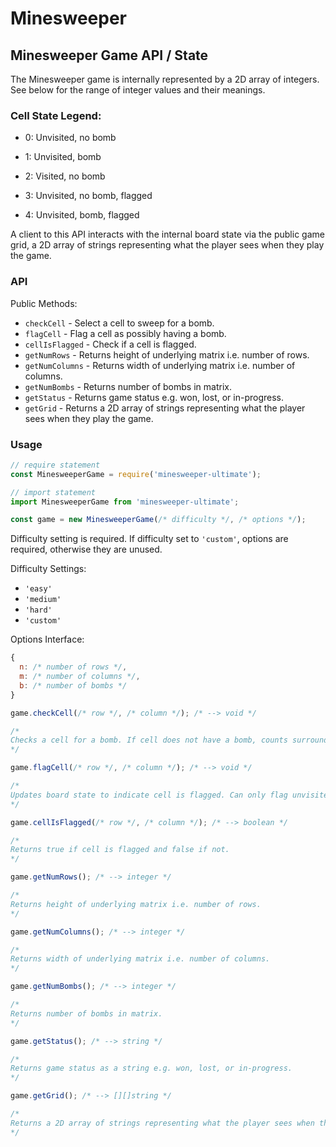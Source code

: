 # Minesweeper

## Minesweeper Game API / State

The Minesweeper game is internally represented by a 2D array of integers. See below for the range of integer values and their meanings.

### Cell State Legend:

- 0: Unvisited, no bomb

- 1: Unvisited, bomb

- 2: Visited, no bomb

- 3: Unvisited, no bomb, flagged

- 4: Unvisited, bomb, flagged

A client to this API interacts with the internal board state via the public game grid, a 2D array of strings representing what the player sees when they play the game.

### API

Public Methods:

- `checkCell` - Select a cell to sweep for a bomb.
- `flagCell` - Flag a cell as possibly having a bomb.
- `cellIsFlagged` - Check if a cell is flagged.
- `getNumRows` - Returns height of underlying matrix i.e. number of rows.
- `getNumColumns` - Returns width of underlying matrix i.e. number of columns.
- `getNumBombs` - Returns number of bombs in matrix.
- `getStatus` - Returns game status e.g. won, lost, or in-progress.
- `getGrid` - Returns a 2D array of strings representing what the player sees when they play the game.

### Usage

```javascript
// require statement
const MinesweeperGame = require('minesweeper-ultimate');

// import statement
import MinesweeperGame from 'minesweeper-ultimate';
```

```javascript
const game = new MinesweeperGame(/* difficulty */, /* options */);
```

Difficulty setting is required. If difficulty set to `'custom'`, options are required, otherwise they are unused.

Difficulty Settings:

- `'easy'`
- `'medium'`
- `'hard'`
- `'custom'`

Options Interface:

```javascript
{
  n: /* number of rows */,
  m: /* number of columns */,
  b: /* number of bombs */
}
```

```javascript
game.checkCell(/* row */, /* column */); /* --> void */

/*
Checks a cell for a bomb. If cell does not have a bomb, counts surrounding bombs. If surrounding bomb count is zero, sweeps grid until it has found cells with a bomb count. Returns void i.e. implicit return of undefined.
*/
```

```javascript
game.flagCell(/* row */, /* column */); /* --> void */

/*
Updates board state to indicate cell is flagged. Can only flag unvisited cells. Returns void i.e. implicit return of undefined.
*/
```

```javascript
game.cellIsFlagged(/* row */, /* column */); /* --> boolean */

/*
Returns true if cell is flagged and false if not.
*/
```

```javascript
game.getNumRows(); /* --> integer */

/*
Returns height of underlying matrix i.e. number of rows.
*/
```

```javascript
game.getNumColumns(); /* --> integer */

/*
Returns width of underlying matrix i.e. number of columns.
*/
```

```javascript
game.getNumBombs(); /* --> integer */

/*
Returns number of bombs in matrix.
*/
```

```javascript
game.getStatus(); /* --> string */

/*
Returns game status as a string e.g. won, lost, or in-progress.
*/
```

```javascript
game.getGrid(); /* --> [][]string */

/*
Returns a 2D array of strings representing what the player sees when they play the game.
*/
```
